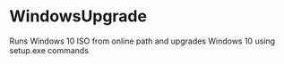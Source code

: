 # WindowsUpgrade
Runs Windows 10 ISO from online path and upgrades Windows 10 using setup.exe commands
